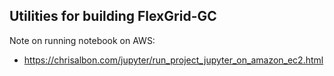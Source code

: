 ## Utilities for building FlexGrid-GC

Note on running notebook on AWS:
- https://chrisalbon.com/jupyter/run_project_jupyter_on_amazon_ec2.html
